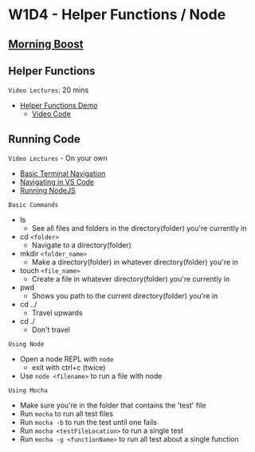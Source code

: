 # W1D4 - Helper Functions / Node

## [Morning Boost]

## Helper Functions

`Video Lectures`: 20 mins

- [Helper Functions Demo]
  - [Video Code](./code-it-out/helperFunction.js)

## Running Code

`Video Lectures` - On your own

- [Basic Terminal Navigation]
- [Navigating in VS Code]
- [Running NodeJS]

`Basic Commands`

- ls
  - See all files and folders in the directory(folder) you're currently in
- cd `<folder>`
  - Navigate to a directory(folder)
- mkdir `<folder_name>`
  - Make a directory(folder) in whatever directory(folder) you're in
- touch `<file_name>`
  - Create a file in whatever directory(folder) you're currently in
- pwd
  - Shows you path to the current directory(folder) you're in
- cd ../
  - Travel upwards
- cd ./
  - Don't travel

`Using Node`

- Open a node REPL with `node`
  - exit with ctrl+c (twice)
- Use `node <filename>` to run a file with node

`Using Mocha`

- Make sure you're in the folder that contains the 'test' file
- Run `mocha` to run all test files
- Run `mocha -b` to run the test until one fails
- Run `mocha <testFileLocation>` to run a single test
- Run `mocha -g <functionName>` to run all test about a single function

[Morning Boost]: https://open.appacademy.io/learn/js-py---jun-2021-cohort-2-online/week-1-jun-2021-cohort-2-online/thursday-morning-boost
[Helper Functions Demo]: https://open.appacademy.io/learn/js-py---jun-2021-cohort-2-online/week-1-jun-2021-cohort-2-online/helper-functions-demo
[Basic Terminal Navigation]: https://open.appacademy.io/learn/js-py---jun-2021-cohort-2-online/week-2-jun-2021-cohort-2-online/basic-terminal-navigation
[Navigating in VS Code]: https://open.appacademy.io/learn/js-py---jun-2021-cohort-2-online/week-2-jun-2021-cohort-2-online/navigating-in-vs-code
[Running NodeJS]: https://open.appacademy.io/learn/js-py---jun-2021-cohort-2-online/week-2-jun-2021-cohort-2-online/running-nodejs
